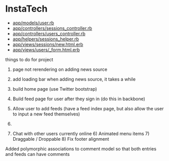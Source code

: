 # InstaTech

* [app/models/user.rb](./app/models/user.rb)
* [app/controllers/sessions_controller.rb](./app/controllers/sessions_controller.rb)
* [app/controllers/users_controller.rb](./app/controllers/users_controller.rb)
* [app/helpers/sessions_helper.rb](./app/helpers/sessions_helper.rb)
* [app/views/sessions/new.html.erb](./app/views/sessions/new.html.erb)
* [app/views/users/_form.html.erb](./app/views/users/_form.html.erb)


things to do for project

1) page not rerendering on adding news source
2) add loading bar when adding news source, it takes a while

  1) build home page (use Twitter bootstrap)
  2) Build feed page for user after they sign in (do this in backbone)
  3) Allow user to add feeds (have a feed index page, but also allow the user to input a new feed themselves)
  4)
  5) Chat with other users currently online
	6) Animated menu items
	7) Draggable / Droppable
	8) Fix footer alignment

  Added polymorphic associations to comment model so that both entries and feeds can have comments
